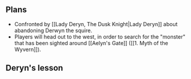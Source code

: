 ## Plans
- Confronted by [[Lady Deryn, The Dusk Knight|Lady Deryn]] about abandoning Derwyn the squire.
- Players will head out to the west, in order to search for the "monster" that has been sighted around [[Aelyn's Gate]] ([[1. Myth of the Wyvern]]).

## Deryn's lesson